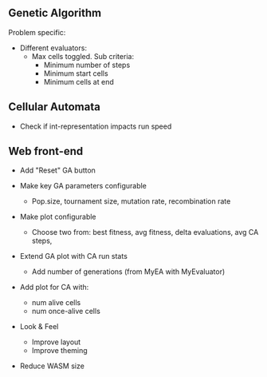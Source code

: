 Genetic Algorithm
-----------------

Problem specific:
- Different evaluators:
    - Max cells toggled. Sub criteria:
        - Minimum number of steps
        - Minimum start cells
        - Minimum cells at end

Cellular Automata
-----------------

- Check if int-representation impacts run speed

Web front-end
-------------

- Add "Reset" GA button
- Make key GA parameters configurable
    - Pop.size, tournament size, mutation rate, recombination rate
- Make plot configurable
    - Choose two from: best fitness, avg fitness, delta evaluations, avg CA steps, 
- Extend GA plot with CA run stats
    - Add number of generations (from MyEA with MyEvaluator)
- Add plot for CA with:
    - num alive cells
    - num once-alive cells
- Look & Feel
    - Improve layout
    - Improve theming

- Reduce WASM size